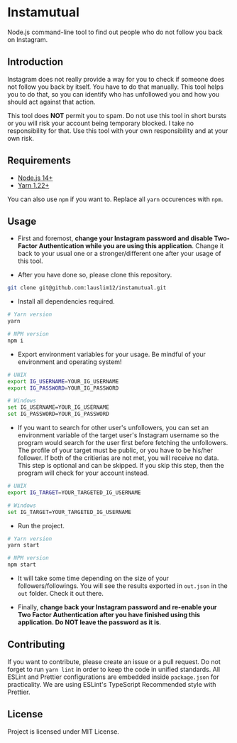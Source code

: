 # Instamutual

Node.js command-line tool to find out people who do not follow you back on Instagram.

## Introduction

Instagram does not really provide a way for you to check if someone does not follow you back by itself. You have to do that manually. This tool helps you to do that, so you can identify who has unfollowed you and how you should act against that action.

This tool does **NOT** permit you to spam. Do not use this tool in short bursts or you will risk your account being temporary blocked. I take no responsibility for that. Use this tool with your own responsibility and at your own risk.

## Requirements

- [Node.js 14+](https://nodejs.org/)
- [Yarn 1.22+](https://yarnpkg.com/)

You can also use `npm` if you want to. Replace all `yarn` occurences with `npm`.

## Usage

- First and foremost, **change your Instagram password and disable Two-Factor Authentication while you are using this application**. Change it back to your usual one or a stronger/different one after your usage of this tool.

- After you have done so, please clone this repository.

```bash
git clone git@github.com:lauslim12/instamutual.git
```

- Install all dependencies required.

```bash
# Yarn version
yarn

# NPM version
npm i
```

- Export environment variables for your usage. Be mindful of your environment and operating system!

```bash
# UNIX
export IG_USERNAME=YOUR_IG_USERNAME
export IG_PASSWORD=YOUR_IG_PASSWORD

# Windows
set IG_USERNAME=YOUR_IG_USERNAME
set IG_PASSWORD=YOUR_IG_PASSWORD
```

- If you want to search for other user's unfollowers, you can set an environment variable of the target user's Instagram username so the program would search for the user first before fetching the unfollowers. The profile of your target must be public, or you have to be his/her follower. If both of the critierias are not met, you will receive no data. This step is optional and can be skipped. If you skip this step, then the program will check for your account instead.

```bash
# UNIX
export IG_TARGET=YOUR_TARGETED_IG_USERNAME

# Windows
set IG_TARGET=YOUR_TARGETED_IG_USERNAME
```

- Run the project.

```bash
# Yarn version
yarn start

# NPM version
npm start
```

- It will take some time depending on the size of your followers/followings. You will see the results exported in `out.json` in the `out` folder. Check it out there.

- Finally, **change back your Instagram password and re-enable your Two Factor Authentication after you have finished using this application. Do NOT leave the password as it is**.

## Contributing

If you want to contribute, please create an issue or a pull request. Do not forget to run `yarn lint` in order to keep the code in unified standards. All ESLint and Prettier configurations are embedded inside `package.json` for practicality. We are using ESLint's TypeScript Recommended style with Prettier.

## License

Project is licensed under MIT License.
